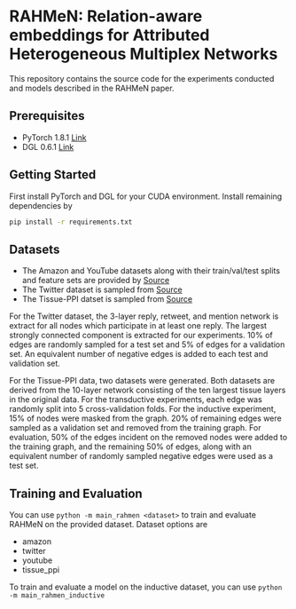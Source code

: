 # RAHMeN: Relation-aware embeddings for Attributed Heterogeneous Multiplex Networks

This repository contains the source code for the experiments conducted and models described in the RAHMeN paper.

## Prerequisites

- PyTorch 1.8.1 [Link](https://pytorch.org/)
- DGL 0.6.1 [Link](https://www.dgl.ai/)

## Getting Started

First install PyTorch and DGL for your CUDA environment. Install remaining dependencies by

```bash
pip install -r requirements.txt
```

## Datasets

- The Amazon and YouTube datasets along with their train/val/test splits and feature sets are provided by [Source](https://github.com/THUDM/GATNE)
- The Twitter dataset is sampled from [Source](https://snap.stanford.edu/data/higgs-twitter.html)
- The Tissue-PPI datset is sampled from [Source](http://snap.stanford.edu/ohmnet/)

For the Twitter dataset, the 3-layer reply, retweet, and mention network is extract for all nodes which participate in at least one reply. The largest strongly connected component is extracted for our experiments.
10% of edges are randomly sampled for a test set and 5% of edges for a validation set. An equivalent number of negative edges is added to each test and validation set.

For the Tissue-PPI data, two datasets were generated. Both datasets are derived from the 10-layer network consisting of the ten largest tissue layers in the original data.
For the transductive experiments, each edge was randomly split into 5 cross-validation folds. For the inductive experiment, 15% of nodes were masked from the graph.
20% of remaining edges were sampled as a validation set and removed from the training graph. For evaluation, 50% of the edges incident on the removed nodes were added to the training graph,
and the remaining 50% of edges, along with an equivalent number of randomly sampled negative edges were used as a test set.

## Training and Evaluation

You can use `python -m main_rahmen <dataset>` to train and evaluate RAHMeN on the provided dataset.
Dataset options are
- amazon
- twitter
- youtube
- tissue_ppi

To train and evaluate a model on the inductive dataset, you can use `python -m main_rahmen_inductive`
